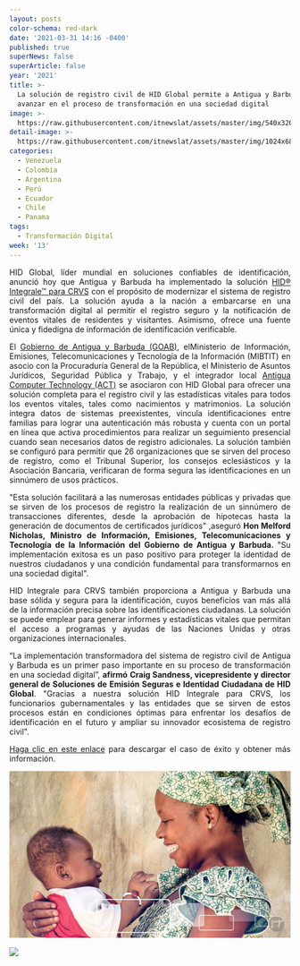 ```yaml
---
layout: posts
color-schema: red-dark
date: '2021-03-31 14:16 -0400'
published: true
superNews: false
superArticle: false
year: '2021'
title: >-
  La solución de registro civil de HID Global permite a Antigua y Barbuda
  avanzar en el proceso de transformación en una sociedad digital
image: >-
  https://raw.githubusercontent.com/itnewslat/assets/master/img/540x320/Madre-e-hijo-p.jpg
detail-image: >-
  https://raw.githubusercontent.com/itnewslat/assets/master/img/1024x680/Madre-e-hijo-g.jpg
categories:
  - Venezuela
  - Colombia
  - Argentina
  - Perú
  - Ecuador
  - Chile
  - Panama
tags:
  - Transformación Digital
week: '13'
---
```

<p style="text-align: justify;">HID Global, líder mundial en soluciones confiables de identificación, anunció hoy que Antigua y Barbuda ha implementado la solución <a href="https://www.hidglobal.mx/products/software/integrale/crvs">HID® Integrale™ para CRVS</a> con el propósito de modernizar el sistema de registro civil del país. La solución ayuda a la nación a embarcarse en una transformación digital al permitir el registro seguro y la notificación de eventos vitales de residentes y visitantes. Asimismo, ofrece una fuente única y fidedigna de información de identificación verificable.</p>
<p style="text-align: justify;">El <a href="https://ab.gov.ag/">Gobierno de Antigua y Barbuda (GOAB)</a>, elMinisterio de Información, Emisiones, Telecomunicaciones y Tecnología de la Información (MIBTIT) en asocio con la Procuraduría General de la República, el Ministerio de Asuntos Jurídicos, Seguridad Pública y Trabajo, y el integrador local <a href="https://www.actantigua.com/">Antigua Computer Technology (ACT)</a> se asociaron con HID Global para ofrecer una solución completa para el registro civil y las estadísticas vitales para todos los eventos vitales, tales como nacimientos y matrimonios. La solución integra datos de sistemas preexistentes, vincula identificaciones entre familias para lograr una autenticación más robusta y cuenta con un portal en línea que activa procedimientos para realizar un seguimiento presencial cuando sean necesarios datos de registro adicionales. La solución también se configuró para permitir que 26 organizaciones que se sirven del proceso de registro, como el Tribunal Superior, los consejos eclesiásticos y la Asociación Bancaria, verificaran de forma segura las identificaciones en un sinnúmero de usos prácticos.</p>
<p style="text-align: justify;">"Esta solución facilitará a las numerosas entidades públicas y privadas que se sirven de los procesos de registro la realización de un sinnúmero de transacciones diferentes, desde la aprobación de hipotecas hasta la generación de documentos de certificados jurídicos" ,aseguró <strong>Hon Melford Nicholas, Ministro de Información, Emisiones, Telecomunicaciones y Tecnología de la Información del Gobierno de Antigua y Barbuda. </strong>"Su implementación exitosa es un paso positivo para proteger la identidad de nuestros ciudadanos y una condición fundamental para transformarnos en una sociedad digital".</p>
<p style="text-align: justify;">HID Integrale para CRVS también proporciona a Antigua y Barbuda una base sólida y segura para la identificación, cuyos beneficios van más allá de la información precisa sobre las identificaciones ciudadanas. La solución se puede emplear para generar informes y estadísticas vitales que permitan el acceso a programas y ayudas de las Naciones Unidas y otras organizaciones internacionales.</p>
<p style="text-align: justify;">“La implementación transformadora del sistema de registro civil de Antigua y Barbuda es un primer paso importante en su proceso de transformación en una sociedad digital”, <strong>afirmó</strong> <strong>Craig Sandness, vicepresidente</strong> <strong>y director general de Soluciones de Emisión Seguras e Identidad Ciudadana de HID Global</strong>. "Gracias a nuestra solución HID Integrale para CRVS, los funcionarios gubernamentales y las entidades que se sirven de estos procesos están en condiciones óptimas para enfrentar los desafíos de identificación en el futuro y ampliar su innovador ecosistema de registro civil".</p>
<p style="text-align: justify;"><a href="https://www.hidglobal.mx/sites/default/files/resource_files/hid-antigua-barbuda-cs-es.pdf">Haga clic en este enlace</a> para descargar el caso de éxito y obtener más información.</p>

![](https://raw.githubusercontent.com/itnewslat/assets/master/img/540x320/Madre-e-hijo-p.jpg)

<img src="https://tracker.metricool.com/c3po.jpg?hash=56f88a41e39ab42c063cc51676587a04"/>
